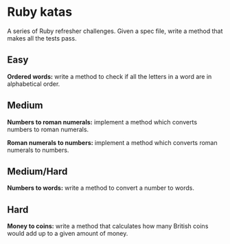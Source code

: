 Ruby katas
==

A series of Ruby refresher challenges. Given a spec file, write a method that makes all the tests pass.

Easy
--

**Ordered words:** write a method to check if all the letters in a word are in alphabetical order.

Medium
--

**Numbers to roman numerals:** implement a method which converts numbers to roman numerals.

**Roman numerals to numbers:** implement a method which converts roman numerals to numbers.

Medium/Hard
--

**Numbers to words:** write a method to convert a number to words.

Hard
--

**Money to coins:** write a method that calculates how many British coins would add up to a given amount of money.